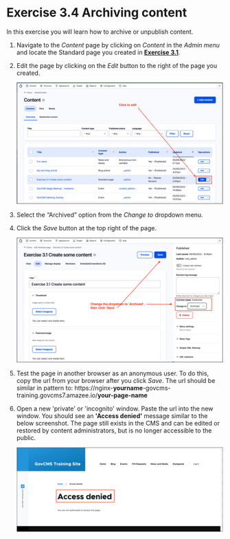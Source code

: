 # Exercise 3.4 Archiving content

In this exercise you will learn how to archive or unpublish content.

1. Navigate to the _Content_ page by clicking on _Content_ in the _Admin menu_ and locate the Standard page you created in **[Exercise 3.1](Exercise-3-1-Create-some-content.md)**.
2. Edit the page by clicking on the _Edit_ button to the right of the page you created. 

    ![Image of Content listing](../.gitbook/assets/Unit-3-Ex-3-4-1.png)

3. Select the “Archived” option from the _Change to_ dropdown menu.
4. Click the _Save_ button at the top right of the page.
    
    ![Image of edit Standard page](../.gitbook/assets/Unit-3-Ex-3-4-2.png)

5. Test the page in another browser as an anonymous user. To do this, copy the url from your browser after you click _Save_. The url should be similar in pattern to: https://nginx-**yourname**-govcms-training.govcms7.amazee.io/**your-page-name**
6. Open a new 'private' or 'incognito' window. Paste the url into the new window. You should see an **'Access denied'** message similar to the below screenshot. The page still exists in the CMS and can be edited or restored by content administrators, but is no longer accessible to the public.
    
    ![Image of Access denied](../.gitbook/assets/Unit-3-Ex-3-4-3.png)
